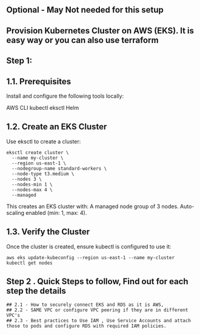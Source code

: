 ## Optional - May Not needed for this setup
## Provision Kubernetes Cluster on AWS (EKS). It is easy way or you can also use terraform

## Step 1:
## 1.1. Prerequisites

Install and configure the following tools locally:

AWS CLI
kubectl
eksctl
Helm

## 1.2. Create an EKS Cluster

Use eksctl to create a cluster:

```
eksctl create cluster \
  --name my-cluster \
  --region us-east-1 \
  --nodegroup-name standard-workers \
  --node-type t3.medium \
  --nodes 3 \
  --nodes-min 1 \
  --nodes-max 4 \
  --managed
```

This creates an EKS cluster with: A managed node group of 3 nodes.
Auto-scaling enabled (min: 1, max: 4).

## 1.3. Verify the Cluster

Once the cluster is created, ensure kubectl is configured to use it:

```
aws eks update-kubeconfig --region us-east-1 --name my-cluster
kubectl get nodes
```

## Step 2 . Quick Steps to follow, Find out for each step the details
```
## 2.1 - How to securely connect EKS and RDS as it is AWS, 
## 2.2 - SAME VPC or configure VPC peering if they are in different VPC's
## 2.3 - Best practices to Use IAM , Use Service Accounts and attach those to pods and configure RDS with required IAM policies.
```
